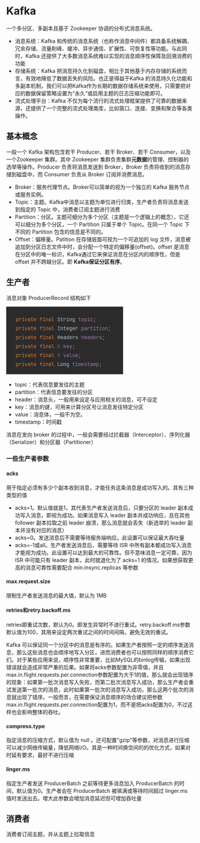 

# Kafka

一个多分区、多副本且基于 Zookeeper 协调的分布式消息系统。

- 消息系统：Kafka 和传统的消息系统（也称作消息中间件）都具备系统解耦、冗余存储、流量削峰、缓冲、异步通信、扩展性、可恢复性等功能。与此同时，Kafka 还提供了大多数消息系统难以实现的消息顺序性保障及回溯消费的功能
- 存储系统：Kafka 把消息持久化到磁盘，相比于其他基于内存存储的系统而言，有效地降低了数据丢失的风险。也正是得益于Kafka 的消息持久化功能和多副本机制，我们可以把Kafka作为长期的数据存储系统来使用，只需要把对应的数据保留策略设置为“永久”或启用主题的日志压缩功能即可。
- 流式处理平台：Kafka 不仅为每个流行的流式处理框架提供了可靠的数据来源，还提供了一个完整的流式处理类库，比如窗口、连接、变换和聚合等各类操作。



## 基本概念

一般一个 Kafka 架构包含若干 Producer、若干 Broker、若干 Consumer，以及一个Zookeeper 集群。其中 Zookeeper 集群负责集群**元数据**的管理、控制器的选举等操作。Producer 负责将消息发送到 Broker，Broker 负责将收到的消息存储到磁盘中，而 Consumer 负责从 Broker 订阅并消费消息。



- Broker：服务代理节点。Broker可以简单的视为一个独立的 Kafka 服务节点或服务实例。
- Topic：主题。Kafka中消息以主题为单位进行归类，生产者负责将消息发送到指定的 Topic 中，消费者订阅主题进行消费
- Partition：分区。主题可细分为多个分区（主题是一个逻辑上的概念），它还可以细分为多个分区，一个 Partition 只属于单个 Topic。在同一个 Topic 下不同的 Partition 包含的信息是不同的。
- Offset：偏移量。Patition 在存储层面可视为一个可追加的 log 文件，消息被追加到分区日志文件中时，会分配一个特定的偏移量(offset)。offset 是消息在分区中的唯一标识，Kafka通过它来保证消息在分区内的顺序性，但是 offset 并不跨越分区。即 **Kafka保证分区有序**。





## 生产者

消息对象 ProducerRecord 结构如下

![image-20211224183706356](img/image-20211226143641449.png)

- topic：代表信息要发往的主题
- partition：代表信息要发往的分区
- header：消息头，一般用来设定与应用相关的消息，可不设定
- key：消息的键，可用来计算分区号让消息发往特定分区
- value：消息体，一般不为空。
- timestamp：时间戳



消息在发向 broker 的过程中，一般会需要经过拦截器（Interceptor）、序列化器（Serializer）和分区器（Partitioner）



### 一些生产者参数

#### acks

用于指定必须有多少个副本收到消息，才能任务这条消息是成功写入的。其有三种类型的值

- acks=1。默认值就是1，其代表生产者发送消息后，只要分区的 leader 副本成功写入消息，即视为成功。如果消息写入 leader 副本并成功响应，且在其他 follower 副本拉取之前 leader 崩溃，那么消息就会丢失（新选举的 leader 副本并没有对应的消息）
- acks=0。发送消息后不需要等待服务端响应。此设置可以保证最大吞吐量
- acks=-1或all。生产者发送消息后，需要等待 ISR 中所有副本都成功写入消息才能视为成功。此设置可以达到最大的可靠性。但不意味消息一定可靠，因为 ISR 中可能只有 leader 副本，此时就退化为了 acks=1 的情况。如果想获取更高的消息可靠性需要配合 min.insync.replicas 等参数

#### max.request.size

限制生产者发送消息的最大值，默认为 1MB

#### retries和retry.backoff.ms

retries即重试次数，默认为0。即发生异常时不进行重试。retry.backoff.ms参数默认值为100，其用来设定两次重试之间的时间间隔，避免无效的重试。

Kafka 可以保证同一个分区中的消息是有序的。如果生产者按照一定的顺序发送消息，那么这些消息也会顺序地写入分区，进而消费者也可以按照同样的顺序消费它们。对于某些应用来说，顺序性非常重要，比如MySQL的binlog传输，如果出现错误就会造成非常严重的后果。如果将acks参数配置为非零值，并且max.in.flight.requests.per.connection参数配置为大于1的值，那么就会出现错序的现象：如果第一批次消息写入失败，而第二批次消息写入成功，那么生产者会重试发送第一批次的消息，此时如果第一批次的消息写入成功，那么这两个批次的消息就出现了错序。一般而言，在需要保证消息顺序的场合建议把参数max.in.flight.requests.per.connection配置为1，而不是把acks配置为0，不过这样也会影响整体的吞吐。

#### compress.type

指定消息的压缩方式，默认值为 null 。还可配置"gzip"等参数，对消息进行压缩可以减少网络传输量，降低网络I/O。其是一种时间换空间的的优化方式，如果对时延有要求，最好不进行压缩

#### linger.ms

指定生产者发送 ProducerBatch 之前等待更多消息加入 ProducerBatch 的时间，默认值为0。生产者会在 ProducerBatch 被填满或等待时间超过 linger.ms 值时发送出去。增大此参数会增加消息延迟但可增加吞吐量





## 消费者

消费者订阅主题，并从主题上拉取信息





